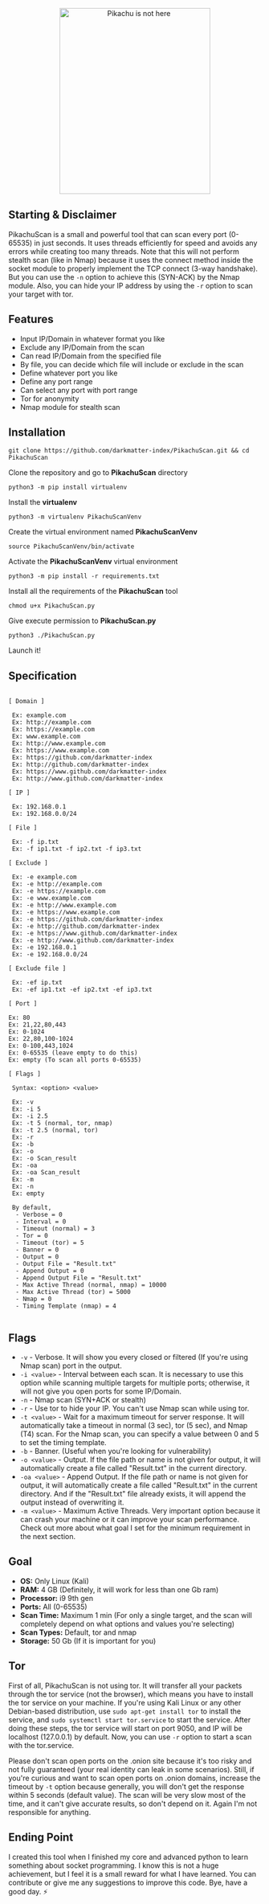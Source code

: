 <p align="center">
    <img src="PikachuScan.png" alt="Pikachu is not here" width="300" height="370" align="center">
<p/>

## Starting & Disclaimer

PikachuScan is a small and powerful tool that can scan every port (0-65535) in just seconds. It uses threads efficiently for speed and avoids any errors while creating too many threads. Note that this will not perform stealth scan (like in Nmap) because it uses the connect method inside the socket module to properly implement the TCP connect (3-way handshake). But you can use the `-n` option to achieve this (SYN-ACK) by the Nmap module. Also, you can hide your IP address by using the `-r` option to scan your target with tor.

## Features

- Input IP/Domain in whatever format you like
- Exclude any IP/Domain from the scan
- Can read IP/Domain from the specified file
- By file, you can decide which file will include or exclude in the scan
- Define whatever port you like
- Define any port range
- Can select any port with port range
- Tor for anonymity
- Nmap module for stealth scan

## Installation

```shell
git clone https://github.com/darkmatter-index/PikachuScan.git && cd PikachuScan
```

Clone the repository and go to **PikachuScan** directory

```shell
python3 -m pip install virtualenv
```
Install the **virtualenv**

```shell
python3 -m virtualenv PikachuScanVenv
```
Create the virtual environment named **PikachuScanVenv**

```shell
source PikachuScanVenv/bin/activate
```
Activate the **PikachuScanVenv** virtual environment

```shell
python3 -m pip install -r requirements.txt
```
Install all the requirements of the **PikachuScan** tool

```shell
chmod u+x PikachuScan.py
```
Give execute permission to **PikachuScan.py**

```shell
python3 ./PikachuScan.py
```
Launch it!

## Specification

```
  
[ Domain ]

 Ex: example.com
 Ex: http://example.com
 Ex: https://example.com
 Ex: www.example.com
 Ex: http://www.example.com
 Ex: https://www.example.com
 Ex: https://github.com/darkmatter-index
 Ex: http://github.com/darkmatter-index
 Ex: https://www.github.com/darkmatter-index
 Ex: http://www.github.com/darkmatter-index

[ IP ]

 Ex: 192.168.0.1
 Ex: 192.168.0.0/24

[ File ]

 Ex: -f ip.txt
 Ex: -f ip1.txt -f ip2.txt -f ip3.txt

[ Exclude ]

 Ex: -e example.com
 Ex: -e http://example.com
 Ex: -e https://example.com
 Ex: -e www.example.com
 Ex: -e http://www.example.com
 Ex: -e https://www.example.com
 Ex: -e https://github.com/darkmatter-index
 Ex: -e http://github.com/darkmatter-index
 Ex: -e https://www.github.com/darkmatter-index
 Ex: -e http://www.github.com/darkmatter-index
 Ex: -e 192.168.0.1
 Ex: -e 192.168.0.0/24

[ Exclude file ]

 Ex: -ef ip.txt
 Ex: -ef ip1.txt -ef ip2.txt -ef ip3.txt

[ Port ]

Ex: 80
Ex: 21,22,80,443
Ex: 0-1024
Ex: 22,80,100-1024
Ex: 0-100,443,1024
Ex: 0-65535 (leave empty to do this)
Ex: empty (To scan all ports 0-65535)

[ Flags ]

 Syntax: <option> <value>

 Ex: -v
 Ex: -i 5
 Ex: -i 2.5
 Ex: -t 5 (normal, tor, nmap)
 Ex: -t 2.5 (normal, tor)
 Ex: -r
 Ex: -b
 Ex: -o
 Ex: -o Scan_result
 Ex: -oa
 Ex: -oa Scan_result
 Ex: -m
 Ex: -n
 Ex: empty
 
 By default,
  - Verbose = 0
  - Interval = 0
  - Timeout (normal) = 3
  - Tor = 0
  - Timeout (tor) = 5
  - Banner = 0
  - Output = 0
  - Output File = "Result.txt"
  - Append Output = 0
  - Append Output File = "Result.txt"
  - Max Active Thread (normal, nmap) = 10000
  - Max Active Thread (tor) = 5000
  - Nmap = 0
  - Timing Template (nmap) = 4
  
```

## Flags

- `-v` - Verbose. It will show you every closed or filtered (If you're using Nmap scan) port in the output.
- `-i <value>` - Interval between each scan. It is necessary to use this option while scanning multiple targets for multiple ports; otherwise, it will not give you open ports for some IP/Domain.
- `-n` - Nmap scan (SYN+ACK or stealth)
- `-r` - Use tor to hide your IP. You can't use Nmap scan while using tor.
- `-t <value>` - Wait for a maximum timeout for server response. It will automatically take a timeout in normal (3 sec), tor (5 sec), and Nmap (T4) scan. For the Nmap scan, you can specify a value between 0 and 5 to set the timing template.
- `-b` - Banner. (Useful when you're looking for vulnerability)
- `-o <value>` - Output. If the file path or name is not given for output, it will automatically create a file called "Result.txt" in the current directory.
- `-oa <value>` - Append Output. If the file path or name is not given for output, it will automatically create a file called "Result.txt" in the current directory. And if the "Result.txt" file already exists, it will append the output instead of overwriting it.
- `-m <value>` - Maximum Active Threads. Very important option because it can crash your machine or it can improve your scan performance. Check out more about what goal I set for the minimum requirement in the next section.

## Goal

- **OS:** Only Linux (Kali)
- **RAM:** 4 GB (Definitely, it will work for less than one Gb ram)
- **Processor:** i9 9th gen
- **Ports:** All (0-65535)
- **Scan Time:** Maximum 1 min (For only a single target, and the scan will completely depend on what options and values you're selecting)
- **Scan Types:** Default, tor and nmap
- **Storage:** 50 Gb (If it is important for you)

## Tor

First of all, PikachuScan is not using tor. It will transfer all your packets through the tor service (not the browser), which means you have to install the tor service on your machine. If you're using Kali Linux or any other Debian-based distribution, use `sudo apt-get install tor` to install the service, and `sudo systemctl start tor.service` to start the service. After doing these steps, the tor service will start on port 9050, and IP will be localhost (127.0.0.1) by default. Now, you can use `-r` option to start a scan with the tor.service.

Please don't scan open ports on the .onion site because it's too risky and not fully guaranteed (your real identity can leak in some scenarios). Still, if you're curious and want to scan open ports on .onion domains, increase the timeout by `-t` option because generally, you will don't get the response within 5 seconds (default value). The scan will be very slow most of the time, and it can't give accurate results, so don't depend on it. Again I'm not responsible for anything.

## Ending Point

I created this tool when I finished my core and advanced python to learn something about socket programming. I know this is not a huge achievement, but I feel it is a small reward for what I have learned. You can contribute or give me any suggestions to improve this code. Bye, have a good day. ⚡
